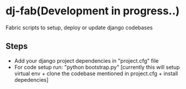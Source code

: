 # dj-fab(Development in progress..)

Fabric scripts to setup, deploy or update django codebases

## Steps
 - Add your django project dependencies in "project.cfg" file
 - For code setup run: "python bootstrap.py" [currently this will setup virtual env + clone the codebase mentioned in project.cfg + install depedencies]


